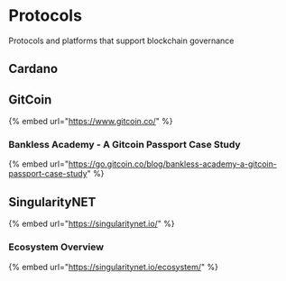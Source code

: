 # Protocols

Protocols and platforms that support blockchain governance

## Cardano

## GitCoin

{% embed url="https://www.gitcoin.co/" %}

### Bankless Academy - A Gitcoin Passport Case Study

{% embed url="https://go.gitcoin.co/blog/bankless-academy-a-gitcoin-passport-case-study" %}

## SingularityNET

{% embed url="https://singularitynet.io/" %}

### Ecosystem Overview

{% embed url="https://singularitynet.io/ecosystem/" %}
